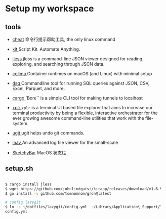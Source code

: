 # Setup my workspace

## tools 

- [cheat](https://github.com/cheat/cheat)
  命令行提示帮助工具, the only linux command

- [ kit ]( https://github.com/johnlindquist/kit )
  Script Kit. Automate Anything.

- [ jless ]( https://github.com/PaulJuliusMartinez/jless )
  jless is a command-line JSON viewer designed for reading, exploring, and searching through JSON data.

- [ colima ]( https://github.com/abiosoft/colima )
  Container runtimes on macOS (and Linux) with minimal setup

- [ dsq ]( https://github.com/multiprocessio/dsq )
  Commandline tool for running SQL queries against JSON, CSV, Excel, Parquet, and more.

- [ cargo ]( https://github.com/ekzhang/bore )
  `Bore`` is a simple CLI tool for making tunnels to localhost

- [ xplr ](https://github.com/sayanarijit/xplr)
  `xplr` is a terminal UI based file explorer that aims to increase our terminal productivity by being a flexible, interactive orchestrator for the ever growing awesome command-line utilities that work with the file-system.

- [ ugit ](https://github.com/Bhupesh-V/ugit)
  ugit helps undo git commands. 
  
- [ lnav ](https://lnav.org/)
An advanced log file viewer for the small-scale

- [SketchyBar](https://github.com/FelixKratz/SketchyBar)
MacOS 状态栏

## setup.sh

```bash

$ cargo install jless
$ wget https://github.com/johnlindquist/kitapp/releases/download/v1.6.9/Kit-1.6.9-arm64.dmg
$ go install -v github.com/tomnomnom/gron@latest

# config lazygit
$ ln -s ~/dotfiles/lazygit/config.yml  ~/Library/Application\ Support/lazygit/
config.yml

```
